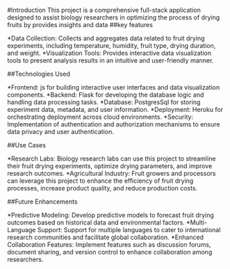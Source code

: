 #Introduction
This project is a comprehensive full-stack application designed to assist biology researchers in optimizing the process of drying fruits by provides insights and data
##key features

*Data Collection: Collects and aggregates data related to fruit drying experiments, including temperature, humidity, fruit type, drying duration, and weight.
*Visualization Tools: Provides interactive data visualization tools to present analysis results in an intuitive and user-friendly manner.

##Technologies Used

*Frontend: js for building interactive user interfaces and data visualization components.
*Backend: Flask for developing the database logic and handling data processing tasks.
*Database: PostgresSql for storing experiment data, metadata, and user information.
*Deployment: Heroku for orchestrating deployment across cloud environments.
*Security: Implementation of authentication and authorization mechanisms to ensure data privacy and user authentication.

##Use Cases

*Research Labs: Biology research labs can use this project to streamline their fruit drying experiments, optimize drying parameters, and improve research outcomes.
*Agricultural Industry: Fruit growers and processors can leverage this project to enhance the efficiency of fruit drying processes, increase product quality, and reduce production costs.

##Future Enhancements

*Predictive Modeling: Develop predictive models to forecast fruit drying outcomes based on historical data and environmental factors.
*Multi-Language Support: Support for multiple languages to cater to international research communities and facilitate global collaboration.
*Enhanced Collaboration Features: Implement features such as discussion forums, document sharing, and version control to enhance collaboration among researchers.

